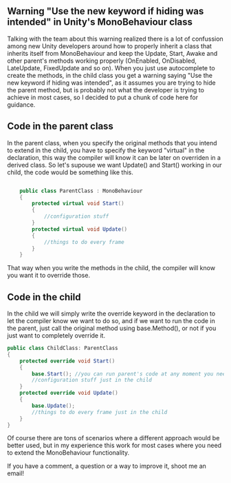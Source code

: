 ## Warning "Use the new keyword if hiding was intended" in Unity's MonoBehaviour class

Talking with the team about this warning realized there is a lot of confussion among new Unity developers around how to properly inherit a class that inherits itself from MonoBehaviour and keep the Update, Start, Awake and other parent's methods working properly (OnEnabled, OnDisabled, LateUpdate, FixedUpdate and so on). When you just use autocomplete to create the methods, in the child class you get a warning saying "Use the new keyword if hiding was intended", as it assumes you are trying to hide the parent method, but is probably not what the developer is trying to achieve in most cases, so I decided to put a chunk of code here for guidance.

<h2>Code in the parent class</h2>

In the parent class, when you specify the original methods that you intend to extend in the child, you have to specify the keyword "virtual" in the declaration, this way the compiler will know it can be later on overriden in a derived class. 
So let's supouse we want Update() and Start() working in our child, the code would be something like this.

```csharp

    public class ParentClass : MonoBehaviour
    {
        protected virtual void Start()
        {
            //configuration stuff
        }
        protected virtual void Update()
        {
            //things to do every frame
        }
    }
```
That way when you write the methods in the child, the compiler will know you want it to override those.

<h2>Code in the child</h2>

In the child we will simply write the override keyword in the declaration to let the compiler know we want to do so, and if we want to run the code in the parent, just call the original method using base.Method(), or not if you just want to completely override it.

```csharp
public class ChildClass: ParentClass
{
    protected override void Start()
    {
        base.Start(); //you can run parent's code at any moment you need to
        //configuration stuff just in the child
    }
    protected override void Update()
    {
        base.Update();
        //things to do every frame just in the child
    }
}
```
Of course there are tons of scenarios where a different approach would be better used, but in my experience this work for most cases where you need to extend the MonoBehaviour functionality.

If you have a comment, a question or a way to improve it, shoot me an email!
